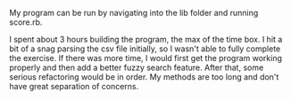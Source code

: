 My program can be run by navigating into the lib folder and running score.rb.

I spent about 3 hours building the program, the max of the time box. I hit a bit of a snag parsing the csv file initially, so I wasn't able to fully complete the exercise.  If there was more time, I would first get the program working properly and then add a better fuzzy search feature.  After that, some serious refactoring would be in order.  My methods are too long and don't have great separation of concerns.  
